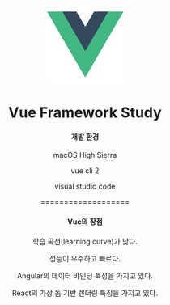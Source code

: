<div align="center">

![Vue Framework](/assets/vue.png)

Vue Framework Study
===================

#### 개발 환경
macOS High Sierra

vue cli 2

visual studio code

===================

#### Vue의 장점

학습 곡선(learning curve)가 낮다.

성능이 우수하고 빠르다.

Angular의 데이터 바인딩 특성을 가지고 있다.

React의 가상 돔 기반 렌더링 특징을 가지고 있다.
</div>